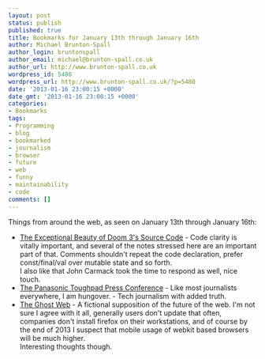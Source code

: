 ```yaml
---
layout: post
status: publish
published: true
title: Bookmarks for January 13th through January 16th
author: Michael Brunton-Spall
author_login: bruntonspall
author_email: michael@brunton-spall.co.uk
author_url: http://www.brunton-spall.co.uk
wordpress_id: 5480
wordpress_url: http://www.brunton-spall.co.uk/?p=5480
date: '2013-01-16 23:00:15 +0000'
date_gmt: '2013-01-16 23:00:15 +0000'
categories:
- Bookmarks
tags:
- Programming
- blog
- bookmarked
- journalism
- browser
- future
- web
- funny
- maintainability
- code
comments: []
---
```

<p>Things from around the web, as seen on January 13th through January 16th:</p>
<ul>
<li><a href="http://kotaku.com/5975610/the-exceptional-beauty-of-doom-3s-source-code?post=56177550">The Exceptional Beauty of Doom 3's Source Code</a> - Code clarity is vitally important, and several of the notes stressed here are an important part of that.  Comments shouldn&#039;t repeat the code declaration, prefer const/final/val over mutable state and so forth.<br />
I also like that John Carmack took the time to respond as well, nice touch.</li>
<li><a href="http://lookrobot.co.uk/2013/01/14/the-panasonic-toughpad-press-conference/">The Panasonic Toughpad Press Conference</a> - Like most journalists everywhere, I am hungover. - Tech journalism with added truth.</li>
<li><a href="http://ploum.net/post/ghost-web">The Ghost Web</a> - A fictional supposition of the future of the web.  I&#039;m not sure I agree with it all, generally users don&#039;t update that often, companies don&#039;t install firefox on their workstations, and of course by the end of 2013 I suspect that mobile usage of webkit based browsers will be much higher.<br />
Interesting thoughts though.</li>
</ul>
